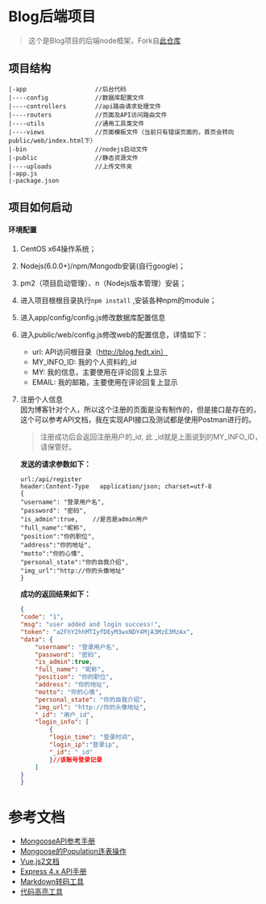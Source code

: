 Blog后端项目
===

> 这个是Blog项目的后端node框架，Fork自[此仓库](https://github.com/xiangsongtao/X-SONGTAO)



项目结构
---
```
|-app  					//后台代码
|----config  			//数据库配置文件
|----controllers  		//api路由请求处理文件
|----routers  			//页面及API访问路由文件
|----utils  			//通用工具类文件
|----views  			//页面模板文件（当前只有错误页面的，首页会转向public/web/index.html下）
|-bin  					//nodejs启动文件
|-public  				//静态资源文件  
|----uploads  			//上传文件夹
|-app.js  
|-package.json  
```


项目如何启动
---


#### 环境配置

1. CentOS x64操作系统；
2. Nodejs(6.0.0+)/npm/Mongodb安装(自行google)；
3. pm2（项目启动管理）、n（Nodejs版本管理）安装；
4. 进入项目根根目录执行`npm install` ,安装各种npm的module；
5. 进入app/config/config.js修改数据库配置信息
6. 进入public/web/config.js修改web的配置信息，详情如下：
	- url: API访问根目录（http://blog.fedt.xin）
	- MY_INFO_ID: 我的个人资料的_id
	- MY: 我的信息，主要使用在评论回复上显示
	- EMAIL: 我的邮箱，主要使用在评论回复上显示
7. 注册个人信息  
	因为博客针对个人，所以这个注册的页面是没有制作的，但是接口是存在的，这个可以参考API文档，我在实现API接口及测试都是使用Postman进行的。
	
	> 注册成功后会返回注册用户的_id, 此 _id就是上面说到的MY_INFO_ID，请保管好。
	
	**发送的请求参数如下：**
	
	```http
	url:/api/register
	header:Content-Type   application/json; charset=utf-8
	{
    "username": "登录用户名",
    "password": "密码",
    "is_admin":true,	//是否是admin用户
    "full_name":"昵称",
    "position":"你的职位",
    "address":"你的地址",
    "motto":"你的心情",
    "personal_state":"你的自我介绍",
    "img_url":"http://你的头像地址"
	}
	```
	
	**成功的返回结果如下：** 
	
	```json
	{
  	"code": "1",
  	"msg": "user added and login success!",
  	"token": "a2FhY2hhMTIyfDEyM3wxNDY4MjA3MzE3MzAx",
  	"data": {
    	"username": "登录用户名",
    	"password": "密码",
    	"is_admin":true,
    	"full_name": "昵称",
    	"position": "你的职位",
    	"address": "你的地址",
    	"motto": "你的心情",
    	"personal_state": "你的自我介绍",
    	"img_url": "http://你的头像地址",
    	"_id": "用户_id",
    	"login_info": [
    		{
      		"login_time": "登录时间",
      		"login_ip":"登录ip",
      		"_id": "_id"
    		}//该账号登录记录
    	]
  	}
	}
	```






参考文档
===

- [MongooseAPI参考手册](http://www.nodeclass.com/api/mongoose.html)
- [Mongoose的Population连表操作](http://www.tuicool.com/articles/73UBRb6)
- [Vue.js2文档](https://cn.vuejs.org/)
- [Express 4.x API手册](http://www.expressjs.com.cn/4x/api.html)
- [Markdown转码工具](https://www.npmjs.com/package/marked)
- [代码高亮工具](https://highlightjs.org)
